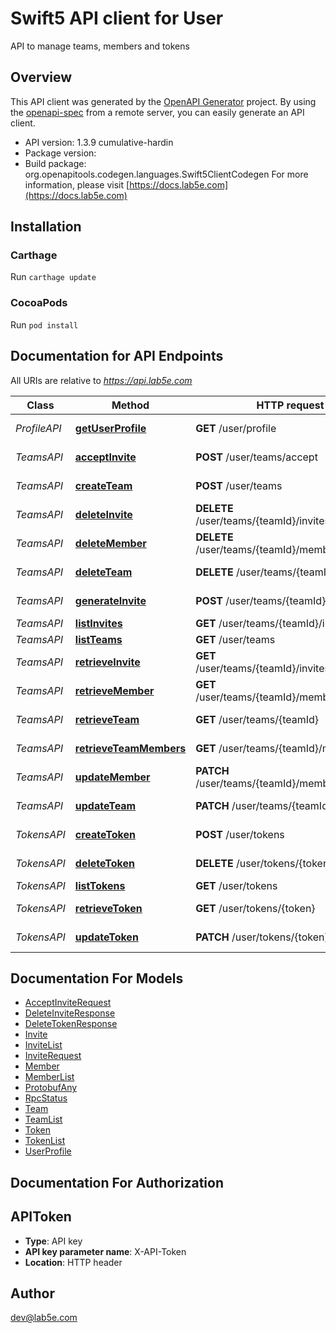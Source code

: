 # Swift5 API client for User

API to manage teams, members and tokens

## Overview
This API client was generated by the [OpenAPI Generator](https://openapi-generator.tech) project.  By using the [openapi-spec](https://github.com/OAI/OpenAPI-Specification) from a remote server, you can easily generate an API client.

- API version: 1.3.9 cumulative-hardin
- Package version: 
- Build package: org.openapitools.codegen.languages.Swift5ClientCodegen
For more information, please visit [https://docs.lab5e.com](https://docs.lab5e.com)

## Installation

### Carthage

Run `carthage update`

### CocoaPods

Run `pod install`

## Documentation for API Endpoints

All URIs are relative to *https://api.lab5e.com*

Class | Method | HTTP request | Description
------------ | ------------- | ------------- | -------------
*ProfileAPI* | [**getUserProfile**](docs/ProfileAPI.md#getuserprofile) | **GET** /user/profile | Logged in profile
*TeamsAPI* | [**acceptInvite**](docs/TeamsAPI.md#acceptinvite) | **POST** /user/teams/accept | Accept invite
*TeamsAPI* | [**createTeam**](docs/TeamsAPI.md#createteam) | **POST** /user/teams | Create team
*TeamsAPI* | [**deleteInvite**](docs/TeamsAPI.md#deleteinvite) | **DELETE** /user/teams/{teamId}/invites/{code} | Delete invite
*TeamsAPI* | [**deleteMember**](docs/TeamsAPI.md#deletemember) | **DELETE** /user/teams/{teamId}/members/{userId} | Remove member
*TeamsAPI* | [**deleteTeam**](docs/TeamsAPI.md#deleteteam) | **DELETE** /user/teams/{teamId} | Remove team
*TeamsAPI* | [**generateInvite**](docs/TeamsAPI.md#generateinvite) | **POST** /user/teams/{teamId}/invites | Generate invite
*TeamsAPI* | [**listInvites**](docs/TeamsAPI.md#listinvites) | **GET** /user/teams/{teamId}/invites | List invites
*TeamsAPI* | [**listTeams**](docs/TeamsAPI.md#listteams) | **GET** /user/teams | List teams
*TeamsAPI* | [**retrieveInvite**](docs/TeamsAPI.md#retrieveinvite) | **GET** /user/teams/{teamId}/invites/{code} | Retrieve invite
*TeamsAPI* | [**retrieveMember**](docs/TeamsAPI.md#retrievemember) | **GET** /user/teams/{teamId}/members/{userId} | Retrieve member
*TeamsAPI* | [**retrieveTeam**](docs/TeamsAPI.md#retrieveteam) | **GET** /user/teams/{teamId} | Retrieve team
*TeamsAPI* | [**retrieveTeamMembers**](docs/TeamsAPI.md#retrieveteammembers) | **GET** /user/teams/{teamId}/members | List members
*TeamsAPI* | [**updateMember**](docs/TeamsAPI.md#updatemember) | **PATCH** /user/teams/{teamId}/members/{userId} | Update member
*TeamsAPI* | [**updateTeam**](docs/TeamsAPI.md#updateteam) | **PATCH** /user/teams/{teamId} | Update team
*TokensAPI* | [**createToken**](docs/TokensAPI.md#createtoken) | **POST** /user/tokens | Create token
*TokensAPI* | [**deleteToken**](docs/TokensAPI.md#deletetoken) | **DELETE** /user/tokens/{token} | Remove token
*TokensAPI* | [**listTokens**](docs/TokensAPI.md#listtokens) | **GET** /user/tokens | List tokens
*TokensAPI* | [**retrieveToken**](docs/TokensAPI.md#retrievetoken) | **GET** /user/tokens/{token} | Retrieve token
*TokensAPI* | [**updateToken**](docs/TokensAPI.md#updatetoken) | **PATCH** /user/tokens/{token} | Update token


## Documentation For Models

 - [AcceptInviteRequest](docs/AcceptInviteRequest.md)
 - [DeleteInviteResponse](docs/DeleteInviteResponse.md)
 - [DeleteTokenResponse](docs/DeleteTokenResponse.md)
 - [Invite](docs/Invite.md)
 - [InviteList](docs/InviteList.md)
 - [InviteRequest](docs/InviteRequest.md)
 - [Member](docs/Member.md)
 - [MemberList](docs/MemberList.md)
 - [ProtobufAny](docs/ProtobufAny.md)
 - [RpcStatus](docs/RpcStatus.md)
 - [Team](docs/Team.md)
 - [TeamList](docs/TeamList.md)
 - [Token](docs/Token.md)
 - [TokenList](docs/TokenList.md)
 - [UserProfile](docs/UserProfile.md)


## Documentation For Authorization


## APIToken

- **Type**: API key
- **API key parameter name**: X-API-Token
- **Location**: HTTP header


## Author

dev@lab5e.com

